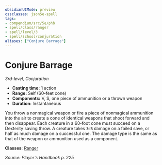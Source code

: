 ```yaml
---
obsidianUIMode: preview
cssclasses: json5e-spell
tags:
- compendium/src/5e/phb
- spell/class/ranger
- spell/level/3
- spell/school/conjuration
aliases: ["Conjure Barrage"]
---
```

# Conjure Barrage
*3rd-level, Conjuration*  

- **Casting time:** 1 action
- **Range:** Self (60-feet cone)
- **Components:** V, S, one piece of ammunition or a thrown weapon
- **Duration:** Instantaneous

You throw a nonmagical weapon or fire a piece of nonmagical ammunition into the air to create a cone of identical weapons that shoot forward and then disappear. Each creature in a 60-foot cone must succeed on a Dexterity saving throw. A creature takes `3d8` damage on a failed save, or half as much damage on a successful one. The damage type is the same as that of the weapon or ammunition used as a component.

**Classes**: [Ranger](compendium/classes/ranger.md)

*Source: Player's Handbook p. 225*